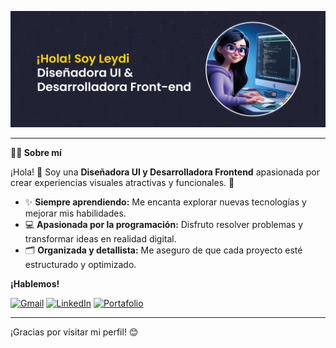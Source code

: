 <img src="/portada.jpg" alt="portada" width="1072"/> </p>

---

**👩‍💻 Sobre mí**

¡Hola! 👋 Soy una **Diseñadora UI y Desarrolladora Frontend** apasionada por crear experiencias visuales atractivas y funcionales. 🌟  

- ✨ **Siempre aprendiendo:** Me encanta explorar nuevas tecnologías y mejorar mis habilidades.  
- 💻 **Apasionada por la programación:** Disfruto resolver problemas y transformar ideas en realidad digital.  
- 🗂️ **Organizada y detallista:** Me aseguro de que cada proyecto esté estructurado y optimizado.  



**¡Hablemos!**

[![Gmail](https://img.shields.io/badge/Gmail-D14836?style=for-the-badge&logo=gmail&logoColor=white)](https://mail.google.com/mail/?view=cm&to=leydi.madrid6@gmail.com)
[![LinkedIn](https://img.shields.io/badge/LinkedIn-0077B5?style=for-the-badge&logo=linkedin&logoColor=white)](https://www.linkedin.com/in/leydimadrid/)
[![Portafolio](https://img.shields.io/badge/Portafolio-Web-blue?style=for-the-badge)](https://portafolioleydimadrid.netlify.app/)

---

¡Gracias por visitar mi perfil! 😊
